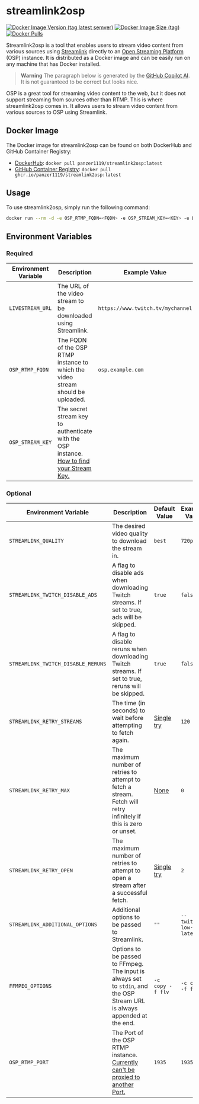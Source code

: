 streamlink2osp
==============

[![Docker Image Version (tag latest semver)](https://img.shields.io/docker/v/panzer1119/streamlink2osp/latest)](https://hub.docker.com/r/panzer1119/streamlink2osp/tags)
[![Docker Image Size (tag)](https://img.shields.io/docker/image-size/panzer1119/streamlink2osp/latest)](https://hub.docker.com/r/panzer1119/streamlink2osp/tags?name=latest)
[![Docker Pulls](https://img.shields.io/docker/pulls/panzer1119/streamlink2osp)](https://hub.docker.com/r/panzer1119/streamlink2osp)

Streamlink2osp is a tool that enables users to stream video content from various sources
using [Streamlink](https://streamlink.github.io/) directly to
an [Open Streaming Platform](https://openstreamingplatform.com/) (OSP) instance.
It is distributed as a Docker image and can be easily run on any machine that has Docker installed.

> **Warning**
> The paragraph below is generated by the [GitHub Copilot AI](https://github.com/features/copilot). It is not guaranteed to be correct but looks nice.

OSP is a great tool for streaming video content to the web, but it does not support
streaming from sources other than RTMP. This is where streamlink2osp comes in.
It allows users to stream video content from various sources to OSP using Streamlink.

Docker Image
------------

The Docker image for streamlink2osp can be found on both DockerHub and GitHub Container Registry:

* [DockerHub](https://hub.docker.com/r/panzer1119/streamlink2osp): `docker pull panzer1119/streamlink2osp:latest`
* [GitHub Container Registry](https://github.com/Panzer1119/streamlink2osp/pkgs/container/streamlink2osp): `docker pull ghcr.io/panzer1119/streamlink2osp:latest`

Usage
-----

To use streamlink2osp, simply run the following command:

```bash
docker run --rm -d -e OSP_RTMP_FQDN=<FQDN> -e OSP_STREAM_KEY=<KEY> -e LIVESTREAM_URL=<URL> panzer1119/streamlink2osp:latest
```

Environment Variables
---------------------

### Required

| Environment Variable | Description                                                                                                                                                                            | Example Value                     |
|----------------------|----------------------------------------------------------------------------------------------------------------------------------------------------------------------------------------|-----------------------------------|
| `LIVESTREAM_URL`     | The URL of the video stream to be downloaded using Streamlink.                                                                                                                         | `https://www.twitch.tv/mychannel` |
| `OSP_RTMP_FQDN`      | The FQDN of the OSP RTMP instance to which the video stream should be uploaded.                                                                                                        | `osp.example.com`                 |
| `OSP_STREAM_KEY`     | The secret stream key to authenticate with the OSP instance. [How to find your Stream Key.](https://open-streaming-platform.readthedocs.io/en/latest/usage/streaming.html#stream-keys) | <STREAM-KEY>                      |

### Optional

| Environment Variable               | Description                                                                                                                                                                    | Default Value                                                               | Example Value          |
|------------------------------------|--------------------------------------------------------------------------------------------------------------------------------------------------------------------------------|-----------------------------------------------------------------------------|------------------------|
| `STREAMLINK_QUALITY`               | The desired video quality to download the stream in.                                                                                                                           | `best`                                                                      | `720p`                 |
| `STREAMLINK_TWITCH_DISABLE_ADS`    | A flag to disable ads when downloading Twitch streams. If set to true, ads will be skipped.                                                                                    | `true`                                                                      | `false`                |
| `STREAMLINK_TWITCH_DISABLE_RERUNS` | A flag to disable reruns when downloading Twitch streams. If set to true, reruns will be skipped.                                                                              | `true`                                                                      | `false`                |
| `STREAMLINK_RETRY_STREAMS`         | The time (in seconds) to wait before attempting to fetch again.                                                                                                                | [Single try](https://streamlink.github.io/cli.html#cmdoption-retry-streams) | `120`                  |
| `STREAMLINK_RETRY_MAX`             | The maximum number of retries to attempt to fetch a stream. Fetch will retry infinitely if this is zero or unset.                                                              | [None](https://streamlink.github.io/cli.html#cmdoption-retry-max)           | `0`                    |
| `STREAMLINK_RETRY_OPEN`            | The maximum number of retries to attempt to open a stream after a successful fetch.                                                                                            | [Single try](https://streamlink.github.io/cli.html#cmdoption-retry-open)    | `2`                    |
| `STREAMLINK_ADDITIONAL_OPTIONS`    | Additional options to be passed to Streamlink.                                                                                                                                 | `""`                                                                        | `--twitch-low-latency` |
| `FFMPEG_OPTIONS`                   | Options to be passed to FFmpeg. The input is always set to `stdin`, and the OSP Stream URL is always appended at the end.                                                      | `-c copy -f flv`                                                            | `-c copy -f flv`       |
| `OSP_RTMP_PORT`                    | The Port of the OSP RTMP instance. [Currently can't be proxied to another Port.](https://open-streaming-platform.readthedocs.io/en/latest/install/install.html#docker-install) | `1935`                                                                      | `1935`                 |
